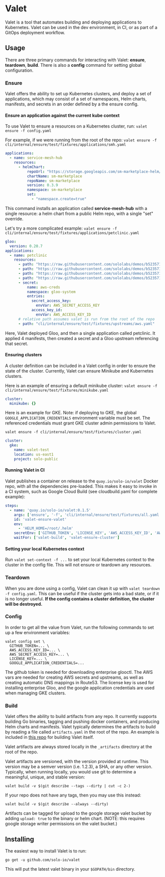 # Valet

Valet is a tool that automates building and deploying applications to Kubernetes. 
Valet can be used in the dev environment, in CI, or as part of a GitOps deployment workflow. 

## Usage

There are three primary commands for interacting with Valet: **ensure**, **teardown**, **build**. 
There is also a **config** command for setting global configuration. 

### Ensure 

Valet offers the ability to set up Kubernetes clusters, and deploy a set of applications, which may 
consist of a set of namespaces, Helm charts, manifests, and secrets in an order defined by a the 
ensure config.

#### Ensure an application against the current kube context

To use Valet to ensure a resources on a Kubernetes cluster, run: `valet ensure -f config.yaml`

For example, if we were running from the root of the repo: `valet ensure -f cli/internal/ensure/test/fixtures/applications/smh.yaml`
```yaml
applications:
  - name: service-mesh-hub
    resources:
      - helmChart:
          repoUrl: "https://storage.googleapis.com/sm-marketplace-helm/"
          chartName: sm-marketplace
          repoName: sm-marketplace
          version: 0.3.9
          namespace: sm-marketplace
          set:
            - "namespace.create=true"
``` 

This command installs an application called **service-mesh-hub** with a single resource: a 
helm chart from a public Helm repo, with a single "set" override. 
 
Let's try a more complicated example: `valet ensure -f cli/internal/ensure/test/fixtures/applications/petclinic.yaml`
```yaml
gloo:
  version: 0.20.7
applications:
  - name: petclinic
    resources:
      - path: "https://raw.githubusercontent.com/sololabs/demos/b523571c66057a5591bce22ad896729f1fee662b/petclinic_demo/petclinic.yaml"
      - path: "https://raw.githubusercontent.com/sololabs/demos/b523571c66057a5591bce22ad896729f1fee662b/petclinic_demo/petclinic-vets.yaml"
      - path: "https://raw.githubusercontent.com/sololabs/demos/b523571c66057a5591bce22ad896729f1fee662b/petclinic_demo/petclinic-db.yaml"
      - path: "https://raw.githubusercontent.com/sololabs/demos/b523571c66057a5591bce22ad896729f1fee662b/petclinic_demo/petclinic-virtual-service.yaml"
      - secret:
          name: aws-creds
          namespace: gloo-system
          entries:
            secret_access_key:
              envVar: AWS_SECRET_ACCESS_KEY
            access_key_id:
              envVar: AWS_ACCESS_KEY_ID
      # relative path assumes valet is run from the root of the repo
      - path: "cli/internal/ensure/test/fixtures/upstreams/aws.yaml"
 ```
 
Here, Valet deployed Gloo, and then a single application called petclinic. It applied 4 manifests, 
then created a secret and a Gloo upstream referencing that secret. 

#### Ensuring clusters

A cluster definition can be included in a Valet config in order to ensure the state of the cluster. 
Currently, Valet can ensure Minikube and Kubernetes clusters. 

Here is an example of ensuring a default minikube cluster: 
`valet ensure -f cli/internal/ensure/test/fixtures/minikube.yaml`

```yaml
cluster:
  minikube: {}
```

Here is an example for GKE. Note: if deploying to GKE, the global 
`GOOGLE_APPLICATION_CREDENTIALS` environment variable must be set. The referenced credentials must 
grant GKE cluster admin permissions to Valet. 

`valet ensure -f cli/internal/ensure/test/fixtures/cluster.yaml`
```yaml
cluster:
  gke:
    name: valet-test
    location: us-east1
    project: solo-public
```

#### Running Valet in CI 

Valet publishes a container on release to the `quay.io/solo-io/valet` Docker repo, with all the dependencies
pre-loaded. This makes it easy to invoke in a CI system, such as Google Cloud Build (see cloudbuild.yaml for complete example):

```yaml
steps:
  - name: 'quay.io/solo-io/valet:0.1.5'
    args: ['ensure', '-f', 'cli/internal/ensure/test/fixtures/all.yaml', '--gke-cluster-name', 'valet-$SHORT_SHA']
    id: 'valet-ensure-valet'
    env:
      - 'HELM_HOME=/root/.helm'
    secretEnv: ['GITHUB_TOKEN', 'LICENSE_KEY', 'AWS_ACCESS_KEY_ID', 'AWS_SECRET_ACCESS_KEY']
    waitFor: ['valet-build', 'valet-ensure-cluster']
```

#### Setting your local Kubernetes context

Run `valet set-context -f ...` to set your local Kubernetes context to the cluster in the config file. This will 
not ensure or teardown any resources. 

### Teardown

When you are done using a config, Valet can clean it up with `valet teardown -f config.yaml`. 
This can be useful if the cluster gets into a bad state, or if it is no longer useful. **If the config
contains a cluster definition, the cluster will be destroyed.**

### Config

In order to get all the value from Valet, run the following commands to set up a few environment variables:

```
valet config set \
  GITHUB_TOKEN=... \
  AWS_ACCESS_KEY_ID=... \
  AWS_SECRET_ACCESS_KEY=... \
  LICENSE_KEY=... \
  GOOGLE_APPLICATION_CREDENTIALS=...
```

The github token is needed for downloading enterprise glooctl. The AWS vars are needed for creating AWS secrets and upstreams, as well as creating automatic DNS mappings in Route53. The license key is used for installing enterprise Gloo, and the google application credentials are used when managing GKE clusters.

### Build

Valet offers the ability to build artifacts from any repo. 
It currently supports building Go binaries, tagging and pushing docker containers, 
and producing Helm charts and manifests. Valet typically determines the artifacts to 
build by reading a file called `artifacts.yaml` in the root of the repo. An example 
is included in [this repo](artifacts.yaml) for building Valet itself. 

Valet artifacts are always stored locally in the `_artifacts` directory at the root of the repo. 

Valet artifacts are versioned, with the version provided at runtime. 
This version may be a semver version (i.e. 1.2.3), a SHA, or any other version. 
Typically, when running locally, you would use git to determine a meaningful, 
unique, and stable version:

`valet build -v $(git describe --tags --dirty | cut -c 2-)`

If your repo does not have any tags, then you may use this instead:

`valet build -v $(git describe --always --dirty)`

Artifacts can be tagged for upload to the google storage valet bucket 
by adding `upload: true` to the binary or helm chart. 
(NOTE: this requires google storage writer permissions on the valet bucket.) 

## Installing

The easiest way to install Valet is to run: 

`go get -u github.com/solo-io/valet`

This will put the latest valet binary in your `$GOPATH/bin` directory.   
